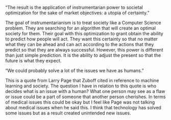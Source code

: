 “The result is the application of instrumentarian power to societal optimization for the sake of market objectives: a utopia of certainty.”

The goal of instrumentarianism is to treat society like a Computer Science problem. They are searching for an algorithm that will create an optimal society for them. Their goal with this optimization to grant obtain the ability to predict how people will act. They want this certainty so that no matter what they can be ahead and can act according to the actions that they predict so that they are always successful. However, this power is different than just simple prediction. It is the ability to adjust the present so that the future is what they expect.

“We could probably solve a lot of the issues we have as humans.”

This is a quote from Larry Page that Zuboff cited in reference to machine learning and society. The question I have in relation to this quote is who decides what is an issue with a human? What one person may see as a flaw or issue could be a part of someone that another person cherishes. In terms of medical issues this could be okay but I feel like Page was not talking about medical issues when he said this. I think that technology has solved some issues but as a result created unintended new issues.

